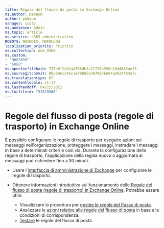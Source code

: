 ```yaml
---
title: Regole del flusso di posta in Exchange Online
ms.author: pebaum
author: pebaum
manager: scotv
ms.audience: Admin
ms.topic: article
ms.service: o365-administration
ROBOTS: NOINDEX, NOFOLLOW
localization_priority: Priority
ms.collection: Adm_O365
ms.custom:
- "9002635"
- "5068"
ms.openlocfilehash: 737e0f2db14a766db1c21720a936c2dd4645aef3
ms.sourcegitcommit: 8bc60ec34bc1e40685e3976576e04a2623f63a7c
ms.translationtype: HT
ms.contentlocale: it-IT
ms.lasthandoff: 04/15/2021
ms.locfileid: "51810560"
---
```

# <a name="mail-flow-transport-rules-in-exchange-online"></a>Regole del flusso di posta (regole di trasporto) in Exchange Online

È possibile configurare le regole di trasporto per eseguire azioni sui messaggi nell'organizzazione, proteggere i messaggi, instradare i messaggi in base a determinati criteri e così via. Durante la configurazione delle regole di trasporto, l'applicazione della regola nuovo o aggiornata ai messaggi può richiedere fino a 30 minuti.

- Usare l'[interfaccia di amministrazione di Exchange](https://go.microsoft.com/fwlink/p/?linkid=834822) per configurare le regole di trasporto.

- Ottenere informazioni introduttive sul funzionamento delle [Regole del flusso di posta (regole di trasporto) in Exchange Online](https://docs.microsoft.com/exchange/security-and-compliance/mail-flow-rules/mail-flow-rules). Potrebbe essere utile:

    - Visualizzare la procedura per [gestire le regole del flusso di posta](https://docs.microsoft.com/exchange/security-and-compliance/mail-flow-rules/manage-mail-flow-rules).
    - Analizzare le [azioni relative alle regole del flusso di posta](https://docs.microsoft.com/exchange/security-and-compliance/mail-flow-rules/mail-flow-rule-actions) in base alle condizioni di corrispondenza.
    - [Testare](https://docs.microsoft.com/exchange/security-and-compliance/mail-flow-rules/test-mail-flow-rules) le regole del flusso di posta.
